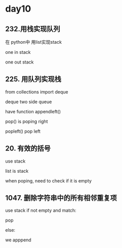 # day10
##  232.用栈实现队列 
在 python中 用list实现stack

one in stack

one out stack

##  225. 用队列实现栈 
from collections import deque

deque two side queue

 have function appendleft()

 pop() is poping right

 popleft() pop left
 

##  20. 有效的括号

use stack

list is stack

when poping, need to check if it is empty

##  1047. 删除字符串中的所有相邻重复项 

use stack if not empty and match:

pop

else:

we apppend



